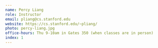 ```yaml
---
name: Percy Liang
role: Instructor
email: pliang@cs.stanford.edu
website: https://cs.stanford.edu/~pliang/
photo: percy-liang.jpg
office-hours: Thu 9-10am in Gates 350 (when classes are in person)
index: 1
---
```

